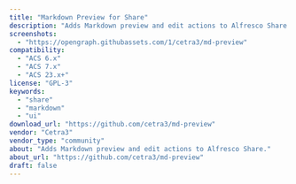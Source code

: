 ```yaml
---
title: "Markdown Preview for Share"
description: "Adds Markdown preview and edit actions to Alfresco Share."
screenshots:
  - "https://opengraph.githubassets.com/1/cetra3/md-preview"
compatibility:
  - "ACS 6.x"
  - "ACS 7.x"
  - "ACS 23.x+"
license: "GPL-3"
keywords:
  - "share"
  - "markdown"
  - "ui"
download_url: "https://github.com/cetra3/md-preview"
vendor: "Cetra3"
vendor_type: "community"
about: "Adds Markdown preview and edit actions to Alfresco Share."
about_url: "https://github.com/cetra3/md-preview"
draft: false
---
```

